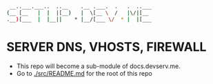 ```sh
 __..___.___..  ..__    .__ .___.  .   .  ..___
(__ [__   |  |  |[__)   |  \[__ \  /   |\/|[__ 
.__)[___  |  |__||    * |__/[___ \/  * |  |[___
```

# SERVER DNS, VHOSTS, FIREWALL

- This repo will become a sub-module of docs.devserv.me.
- Go to [./src/README.md](./src/README.md) for the root of this repo
